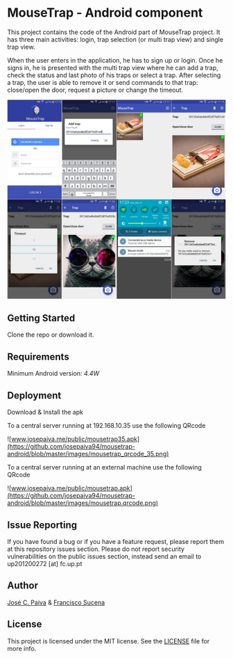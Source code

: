 # MouseTrap - Android component

This project contains the code of the Android part of MouseTrap project. It has three main activities: login, trap selection (or multi trap view) and single trap view.

When the user enters in the application, he has to sign up or login. Once he signs in, he is presented with the multi trap view where he can add a trap, check the status and last photo of his traps or select a trap. After selecting a trap, the user is able to remove it or send commands to that trap: close/open the door, request a picture or change the timeout.

![Screenshots](https://github.com/josepaiva94/mousetrap-android/blob/master/images/screenshots-android.jpg)

## Getting Started

Clone the repo or download it.

## Requirements

Minimum Android version: *4.4W*

## Deployment

Download & Install the apk 

To a central server running at 192.168.10.35 use the following QRcode

![www.josepaiva.me/public/mousetrap35.apk](https://github.com/josepaiva94/mousetrap-android/blob/master/images/mousetrap_qrcode_35.png)

To a central server running at an external machine use the following QRcode

![www.josepaiva.me/public/mousetrap.apk](https://github.com/josepaiva94/mousetrap-android/blob/master/images/mousetrap.qrcode.png)

## Issue Reporting

If you have found a bug or if you have a feature request, please report them at this repository issues section. Please do not report security vulnerabilities on the public issues section, instead send an email to up201200272 [at] fc.up.pt

## Author

[José C. Paiva](#) &
[Francisco Sucena](#)

## License

This project is licensed under the MIT license. See the [LICENSE](LICENSE.txt) file for more info.
